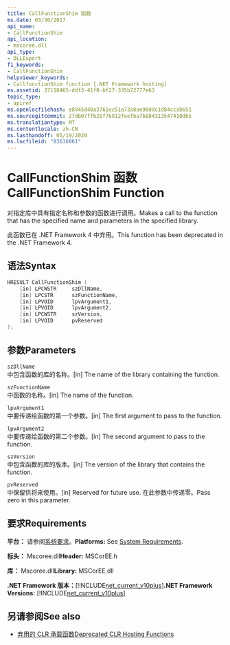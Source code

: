 ```yaml
---
title: CallFunctionShim 函数
ms.date: 03/30/2017
api_name:
- CallFunctionShim
api_location:
- mscoree.dll
api_type:
- DLLExport
f1_keywords:
- CallFunctionShim
helpviewer_keywords:
- CallfunctionShim function [.NET Framework hosting]
ms.assetid: 37118465-ddf3-41f0-bf27-335b72777e63
topic_type:
- apiref
ms.openlocfilehash: e8945d40a3761ec51a73a8ae90ddc1d84ccab651
ms.sourcegitcommit: 27db07ffb26f76912feefba7b884313547410db5
ms.translationtype: MT
ms.contentlocale: zh-CN
ms.lasthandoff: 05/19/2020
ms.locfileid: "83616861"
---
```

# <a name="callfunctionshim-function"></a><span data-ttu-id="92340-102">CallFunctionShim 函数</span><span class="sxs-lookup"><span data-stu-id="92340-102">CallFunctionShim Function</span></span>
<span data-ttu-id="92340-103">对指定库中具有指定名称和参数的函数进行调用。</span><span class="sxs-lookup"><span data-stu-id="92340-103">Makes a call to the function that has the specified name and parameters in the specified library.</span></span>  
  
 <span data-ttu-id="92340-104">此函数已在 .NET Framework 4 中弃用。</span><span class="sxs-lookup"><span data-stu-id="92340-104">This function has been deprecated in the .NET Framework 4.</span></span>  
  
## <a name="syntax"></a><span data-ttu-id="92340-105">语法</span><span class="sxs-lookup"><span data-stu-id="92340-105">Syntax</span></span>  
  
```cpp  
HRESULT CallFunctionShim (  
    [in] LPCWSTR     szDllName,  
    [in] LPCSTR      szFunctionName,  
    [in] LPVOID      lpvArgument1,  
    [in] LPVOID      lpvArgument2,  
    [in] LPCWSTR     szVersion,  
    [in] LPVOID      pvReserved  
);  
```  
  
## <a name="parameters"></a><span data-ttu-id="92340-106">参数</span><span class="sxs-lookup"><span data-stu-id="92340-106">Parameters</span></span>  
 `szDllName`  
 <span data-ttu-id="92340-107">中包含函数的库的名称。</span><span class="sxs-lookup"><span data-stu-id="92340-107">[in] The name of the library containing the function.</span></span>  
  
 `szFunctionName`  
 <span data-ttu-id="92340-108">中函数的名称。</span><span class="sxs-lookup"><span data-stu-id="92340-108">[in] The name of the function.</span></span>  
  
 `lpvArgument1`  
 <span data-ttu-id="92340-109">中要传递给函数的第一个参数。</span><span class="sxs-lookup"><span data-stu-id="92340-109">[in] The first argument to pass to the function.</span></span>  
  
 `lpvArgument2`  
 <span data-ttu-id="92340-110">中要传递给函数的第二个参数。</span><span class="sxs-lookup"><span data-stu-id="92340-110">[in] The second argument to pass to the function.</span></span>  
  
 `szVersion`  
 <span data-ttu-id="92340-111">中包含函数的库的版本。</span><span class="sxs-lookup"><span data-stu-id="92340-111">[in] The version of the library that contains the function.</span></span>  
  
 `pvReserved`  
 <span data-ttu-id="92340-112">中保留供将来使用。</span><span class="sxs-lookup"><span data-stu-id="92340-112">[in] Reserved for future use.</span></span> <span data-ttu-id="92340-113">在此参数中传递零。</span><span class="sxs-lookup"><span data-stu-id="92340-113">Pass zero in this parameter.</span></span>  
  
## <a name="requirements"></a><span data-ttu-id="92340-114">要求</span><span class="sxs-lookup"><span data-stu-id="92340-114">Requirements</span></span>  
 <span data-ttu-id="92340-115">**平台：** 请参阅[系统要求](../../get-started/system-requirements.md)。</span><span class="sxs-lookup"><span data-stu-id="92340-115">**Platforms:** See [System Requirements](../../get-started/system-requirements.md).</span></span>  
  
 <span data-ttu-id="92340-116">**标头：** Mscoree.dll</span><span class="sxs-lookup"><span data-stu-id="92340-116">**Header:** MSCorEE.h</span></span>  
  
 <span data-ttu-id="92340-117">**库：** Mscoree.dll</span><span class="sxs-lookup"><span data-stu-id="92340-117">**Library:** MSCorEE.dll</span></span>  
  
 <span data-ttu-id="92340-118">**.NET Framework 版本：**[!INCLUDE[net_current_v10plus](../../../../includes/net-current-v10plus-md.md)]</span><span class="sxs-lookup"><span data-stu-id="92340-118">**.NET Framework Versions:** [!INCLUDE[net_current_v10plus](../../../../includes/net-current-v10plus-md.md)]</span></span>  
  
## <a name="see-also"></a><span data-ttu-id="92340-119">另请参阅</span><span class="sxs-lookup"><span data-stu-id="92340-119">See also</span></span>

- [<span data-ttu-id="92340-120">弃用的 CLR 承载函数</span><span class="sxs-lookup"><span data-stu-id="92340-120">Deprecated CLR Hosting Functions</span></span>](deprecated-clr-hosting-functions.md)
